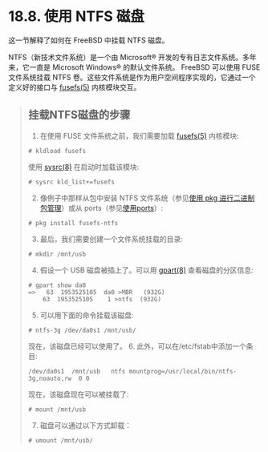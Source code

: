 # 18.8. 使用 NTFS 磁盘

这一节解释了如何在 FreeBSD 中挂载 NTFS 磁盘。

NTFS（新技术文件系统）是一个由 Microsoft® 开发的专有日志文件系统。多年来，它一直是 Microsoft Windows® 的默认文件系统。 FreeBSD 可以使用 FUSE 文件系统挂载 NTFS 卷。这些文件系统是作为用户空间程序实现的，它通过一个定义好的接口与 [fusefs(5)](https://www.freebsd.org/cgi/man.cgi?query=fusefs&sektion=5&format=html) 内核模块交互。
>## 挂载NTFS磁盘的步骤
>1. 在使用 FUSE 文件系统之前，我们需要加载 [fusefs(5)]() 内核模块:
>```
># kldload fusefs
>```
>使用 [sysrc(8)]() 在启动时加载该模块:
>```
># sysrc kld_list+=fusefs
>```
>2. 像例子中那样从包中安装 NTFS 文件系统（参见[使用 pkg 进行二进制包管理]()）或从 ports（参见[使用ports]()）:
>```
># pkg install fusefs-ntfs
>```
>3. 最后，我们需要创建一个文件系统挂载的目录:
>```
># mkdir /mnt/usb
>```
>4. 假设一个 USB 磁盘被插上了。可以用 [gpart(8)]() 查看磁盘的分区信息:
>```
># gpart show da0
>=>	  63  1953525105  da0 >MBR   (932G)
>	  63  1953525105    1 >ntfs  (932G)
>```
>5. 可以用下面的命令挂载该磁盘:
>```
># ntfs-3g /dev/da0s1 /mnt/usb/
>```
>现在，该磁盘已经可以使用了。
>6. 此外，可以在/etc/fstab中添加一个条目:
>```
>/dev/da0s1  /mnt/usb	ntfs mountprog=/usr/local/bin/ntfs-3g,noauto,rw  0 0
>```
>现在，该磁盘现在可以被挂载了:
>```
># mount /mnt/usb
>```
>7. 磁盘可以通过以下方式卸载：
>```
># umount /mnt/usb/
>```

